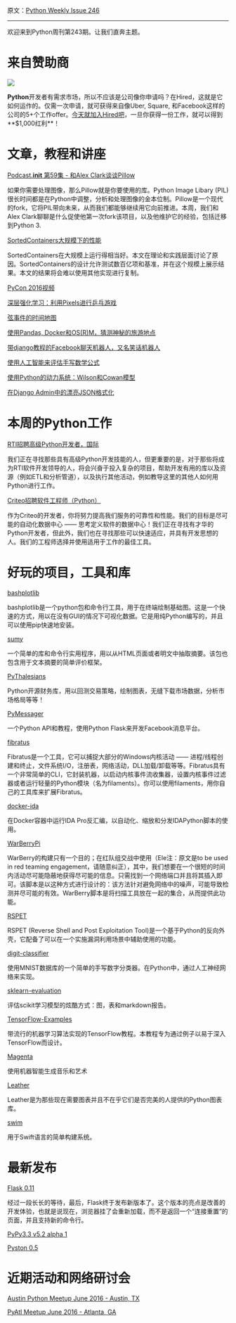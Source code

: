 原文：[Python Weekly Issue 246](http://us2.campaign-archive1.com/?u=e2e180baf855ac797ef407fc7&id=073427826c&e=148158c7b4)

---

欢迎来到Python周刊第243期。让我们直奔主题。

# 来自赞助商

[![](https://gallery.mailchimp.com/72f68dcee17c92724bc7822fb/images/a7efe9e7-ad6c-40b1-88e4-aad1f91af194.png)](http://hrd.cm/1OcLAGQ)

**Python**开发者有需求市场，所以不应该是公司像你申请吗？在Hired，这就是它如何运作的。仅需一次申请，就可获得来自像Uber, Square, 和Facebook这样的公司的5+个工作offer。[今天就加入Hired吧](http://hrd.cm/1OcLAGQ)，一旦你获得一份工作，就可以得到**$1,000红利**！


# 文章，教程和讲座

[Podcast.__init__ 第59集 - 和Alex Clark谈谈Pillow](http://pythonpodcast.com/alex-clark-pillow.html)

如果你需要处理图像，那么Pillow就是你要使用的库。Python Image Libary (PIL)很长时间都是在Python中调整，分析和处理图像的金本位制。Pillow是一个现代的fork，它将PIL带向未来，从而我们都能够继续用它向前推进。本周，我们和Alex Clark聊聊是什么促使他第一次fork该项目，以及他维护它的经验，包括迁移到Python 3.

[SortedContainers大规模下的性能](http://www.grantjenks.com/docs/sortedcontainers/performance-scale.html)

SortedContainers在大规模上运行得相当好。本文在理论和实践层面讨论了原因。SortedContainers的设计允许测试数百亿项和基准，并在这个规模上展示结果。本文的结果将会难以使用其他实现进行复制。

[PyCon 2016视频](https://www.youtube.com/channel/UCwTD5zJbsQGJN75MwbykYNw/)

[深层强化学习：利用Pixels进行乒乓游戏](http://karpathy.github.io/2016/05/31/rl/)

[弦事件的时间地图](https://github.com/bzamecnik/ml-playground/blob/master/beatles/time_map_of_chord_events.ipynb)

[使用Pandas, Docker和OS(R)M，猜测神秘的旅游地点](http://nbviewer.jupyter.org/gist/mhermans/8c32eea0d5ec29e6b4329acbe7f0d3de)

[带django教程的Facebook聊天机器人，又名笑话机器人](https://codeexperiments.quora.com/Facebook-chat-bot-aka-joke-bot-with-django-tutorial) 

[使用人工智能来评估手写数学公式](http://www.willforfang.com/computer-vision/2016/4/9/artificial-intelligence-for-handwritten-mathematical-expression-evaluation)

[使用Python的动力系统：Wilson和Cowan模型](http://martinosorb.github.io/blog/2016/05/26/wilsoncowan.html)

[在Django Admin中的漂亮JSON格式化](http://www.pydanny.com/pretty-formatting-json-django-admin.html)


# 本周的Python工作

[RTI招聘高级Python开发者，国际](http://jobs.pythonweekly.com/jobs/sr-python-developer-4/)

我们正在寻找那些具有高级Python开发技能的人，但更重要的是，对于那些将成为RTI软件开发领导的人，将会兴奋于投入复杂的项目，帮助开发有用的库以及资源（例如ETL和分析管道），以及执行其他活动，例如教导这里的其他人如何用Python进行工作。

[Criteo招聘软件工程师（Python）](http://jobs.pythonweekly.com/jobs/software-engineer-python-2/)

作为Criteo的开发者，你将努力提高我们服务的可靠性和性能。我们的目标是尽可能的自动化数据中心 —— 思考定义软件的数据中心！我们正在寻找有才华的Python开发者，但此外，我们也在寻找那些可以快速适应，并具有开发思想的人。我们的工程师选择并使用适用于工作的最佳工具。 


# 好玩的项目，工具和库

[bashplotlib](https://github.com/glamp/bashplotlib)

bashplotlib是一个python包和命令行工具，用于在终端绘制基础图。这是一个快速的方式，用以在没有GUI的情况下可视化数据。它是用纯Python编写的，并且可以使用pip快速地安装。

[sumy](https://github.com/miso-belica/sumy)

一个简单的库和命令行实用程序，用以从HTML页面或者明文中抽取摘要。该包也包含用于文本摘要的简单评价框架。

[PyThalesians](https://github.com/thalesians/pythalesians)

Python开源财务库，用以回测交易策略，绘制图表，无缝下载市场数据，分析市场格局等等！

[PyMessager](https://github.com/enginebai/PyMessager)

一个Python API和教程，使用Python Flask来开发Facebook消息平台。

[fibratus](https://github.com/rabbitstack/fibratus)

Fibratus是一个工具，它可以捕捉大部分的Windows内核活动 —— 进程/线程创建和终止，文件系统I/O，注册表，网络活动，DLL加载/卸载等等。Fibratus具有一个非常简单的CLI，它封装机器，以启动内核事件流收集器，设置内核事件过滤器或者运行轻量的Python模块（名为filaments）。你可以使用filaments，用你自己的工具库来扩展Fibratus。

[docker-ida](https://github.com/intezer/docker-ida)

在Docker容器中运行IDA Pro反汇编，以自动化、缩放和分发IDAPython脚本的使用。

[WarBerryPi](https://github.com/secgroundzero/warberry)

WarBerry的构建只有一个目的；在红队组交战中使用（Ele注：原文是to be used in red teaming engagement，请随意纠正），其中，我们想要在一个很短的时间内活动尽可能隐蔽地获得尽可能的信息。只需找到一个网络端口并且将其插入即可。该脚本是以这种方式进行设计的：该方法针对避免网络中的噪声，可能导致检测并尽可能的有效。WarBerry脚本是将扫描工具放在一起的集合，从而提供此功能。

[RSPET](https://github.com/panagiks/RSPET)

RSPET (Reverse Shell and Post Exploitation Tool)是一个基于Python的反向外壳，它配备了可以在一个实施漏洞利用场景中辅助使用的功能。

[digit-classifier](https://github.com/karandesai-96/digit-classifier)

使用MNIST数据库的一个简单的手写数字分类器。在Python中，通过人工神经网络来实现。

[sklearn-evaluation](https://github.com/edublancas/sklearn-evaluation)

评估scikit学习模型的炫酷方式：图，表和markdown报告。

[TensorFlow-Examples](https://github.com/aymericdamien/TensorFlow-Examples)

带流行的机器学习算法实现的TensorFlow教程。本教程专为通过例子以易于深入TensorFlow而设计。

[Magenta](https://github.com/tensorflow/magenta)

使用机器智能生成音乐和艺术

[Leather](https://github.com/onyxfish/leather) 

Leather是为那些现在需要图表并且不在乎它们是否完美的人提供的Python图表库。

[swim](https://github.com/kylef/swim)

用于Swift语言的简单构建系统。


# 最新发布

[Flask 0.11](https://www.palletsprojects.com/blog/flask-011-released/) 

经过一段长长的等待，最后，Flask终于发布新版本了。这个版本的亮点是改善的开发体验，也就是说现在，浏览器挂了会重新加载，而不是返回一个“连接重置”的页面，并且支持新的命令行。

[PyPy3.3 v5.2 alpha 1](http://morepypy.blogspot.in/2016/05/pypy33-v52-alpha-1-released.html)

[Pyston 0.5](https://blog.pyston.org/2016/05/25/pyston-0-5-released/)


# 近期活动和网络研讨会

[Austin Python Meetup June 2016 - Austin, TX](http://www.meetup.com/austinpython/events/229461674/)

[PyAtl Meetup June 2016 - Atlanta, GA](http://www.meetup.com/python-atlanta/events/228588708/)
